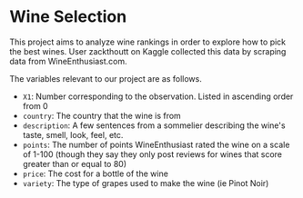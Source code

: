 # Wine Selection

This project aims to analyze wine rankings in order to explore how to pick the best wines. User zackthoutt on Kaggle collected this data by scraping data from WineEnthusiast.com.

The variables relevant to our project are as follows.

- `X1`: Number corresponding to the observation. Listed in ascending order from 0
- `country`: The country that the wine is from
- `description`: A few sentences from a sommelier describing the wine's taste, smell, look, feel, etc.
- `points`: The number of points WineEnthusiast rated the wine on a scale of 1-100 (though they say they only post reviews for wines that score greater than or equal to 80)
- `price`: The cost for a bottle of the wine
- `variety`: The type of grapes used to make the wine (ie Pinot Noir)
